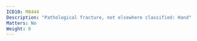 ```yaml
---
ICD10: M8444
Description: "Pathological fracture, not elsewhere classified: Hand"
Matters: No
Weight: 0
---
```



